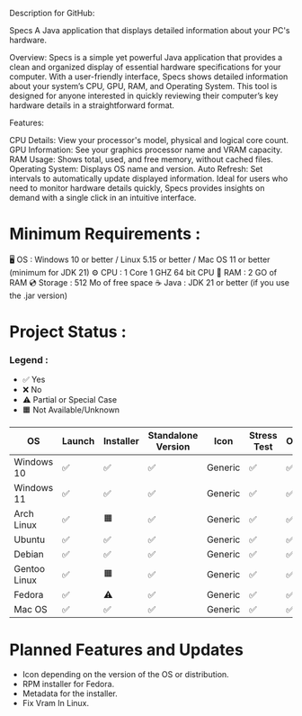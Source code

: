 
Description for GitHub:

Specs
A Java application that displays detailed information about your PC's hardware.

Overview:
Specs is a simple yet powerful Java application that provides a clean and organized display of essential hardware specifications for your computer. With a user-friendly interface, Specs shows detailed information about your system’s CPU, GPU, RAM, and Operating System. This tool is designed for anyone interested in quickly reviewing their computer’s key hardware details in a straightforward format.

Features:

CPU Details: View your processor's model, physical and logical core count.
GPU Information: See your graphics processor name and VRAM capacity.
RAM Usage: Shows total, used, and free memory, without cached files.
Operating System: Displays OS name and version.
Auto Refresh: Set intervals to automatically update displayed information.
Ideal for users who need to monitor hardware details quickly, Specs provides insights on demand with a single click in an intuitive interface.

# Minimum Requirements :
🖥️ OS : Windows 10 or better / Linux 5.15 or better / Mac OS 11 or better (minimum for JDK 21)
⚙️ CPU : 1 Core 1 GHZ 64 bit CPU
💾 RAM : 2 GO of RAM
💿 Storage : 512 Mo of free space
☕ Java : JDK 21 or better (if you use the .jar version)
# Project Status :
### Legend :
- ✅ Yes
- ❌ No
- ⚠️ Partial or Special Case
- 🟧 Not Available/Unknown

| OS            | Launch    | Installer     | Standalone Version | Icon        | Stress Test | OS | CPU | RAM | VRAM |
|---------------|-----------|---------------|---------------------|-------------|-------------|----|-----|------|------|
| Windows 10    | ✅        | ✅            | ✅                  | Generic     | ✅          | ✅ | ✅  | ✅   | ✅   |
| Windows 11    | ✅        | ✅            | ✅                  | Generic     | ✅          | ✅ | ✅  | ✅   | ✅   |
| Arch Linux    | ✅        | 🟧            | ✅                  | Generic     | ✅          | ✅ | ✅  | ✅   | ✅   |
| Ubuntu        | ✅        | ✅            | ✅                  | Generic     | ✅          | ✅ | ✅  | ✅   | ❌   |
| Debian        | ✅        | ✅            | ✅                  | Generic     | ✅          | ✅ | ✅  | ✅   | ❌   |
| Gentoo Linux  | ✅        | 🟧            | ✅                  | Generic     | ✅          | ✅ | ✅  | ✅   | ❌   |
| Fedora        | ✅        | ⚠️            | ✅                  | Generic     | ✅          | ✅ | ✅  | ✅   | ❌   |
| Mac OS        | ✅        | ✅            | ✅                  | Generic     | ✅          | ✅ | ✅  | ✅   | ✅   |

# Planned Features and Updates

- Icon depending on the version of the OS or distribution.
- RPM installer for Fedora.
- Metadata for the installer.
- Fix Vram In Linux.
